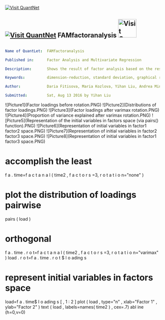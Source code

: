 
[<img src="https://github.com/QuantLet/Styleguide-and-Validation-procedure/blob/master/pictures/banner.png" alt="Visit QuantNet">](http://quantlet.de/index.php?p=info)

## [<img src="https://github.com/QuantLet/Styleguide-and-Validation-procedure/blob/master/pictures/qloqo.png" alt="Visit QuantNet">](http://quantlet.de/) **FAMfactoranalysis** [<img src="https://github.com/QuantLet/Styleguide-and-Validation-procedure/blob/master/pictures/QN2.png" width="60" alt="Visit QuantNet 2.0">](http://quantlet.de/d3/ia)


```yaml

Name of QuantLet:  FAMfactoranalysis

Published in:      Factor Analysis and Multivariate Regression

Description:       Shows the result of factor analysis based on the result of PCA

Keywords:          dimension-reduction, standard deviation, graphical represtation, factor analysis, plot

Author:            Daria Fitisova, Maria Kozlova, Yihan Liu, Andrea Mina Weihe

Submitted:         Sat, Aug 13 2016 by Yihan Liu

```

![Picture1](Factor loadings before rotation.PNG)
![Picture2](Distributions of factor loadings.PNG)
![Picture3](Factor loadings after varimax rotation.PNG)
![Picture4](Proportion of variance explained after varimax rotation.PNG)
![Picture5](Representation of the initial variables in factors space (via pairs() function).PNG)
![Picture6](Representation of initial variables in factor1 factor2 space.PNG)
![Picture7](Representation of initial variables in factor2 factor3 space.PNG)
![Picture8](Representation of initial variables in factor1 factor3 space.PNG)

# accomplish the least
f a . time=f a c t a n a l ( time2 , f a c t o r s =3, r o t a t i o n="none" )

# plot the distribution of loadings pairwise
pairs ( load )

# orthogonal
f a . time . r o t=f a c t a n a l ( time2 , f a c t o r s =3, r o t a t i o n="varimax" )
load . r o t=f a . time . r o t $ l o ading s

# represent initial variables in factors space
load=f a . time$ l o ading s [ , 1 : 2 ]
plot ( load , type="n" , xlab="Factor 1" , ylab="Factor 2" )
text ( load , labels=names( time2 ) , cex=.7)
abl ine (h=0,v=0)
 
